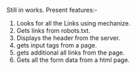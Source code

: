 Still in works. 
Present features:-

1. Looks for all the Links using mechanize.
2. Gets links from robots.txt.
3. Displays the header from the server.
4. gets input tags from a page.
5. gets additional all links from the page.
6. Gets all the form data from a html page.
